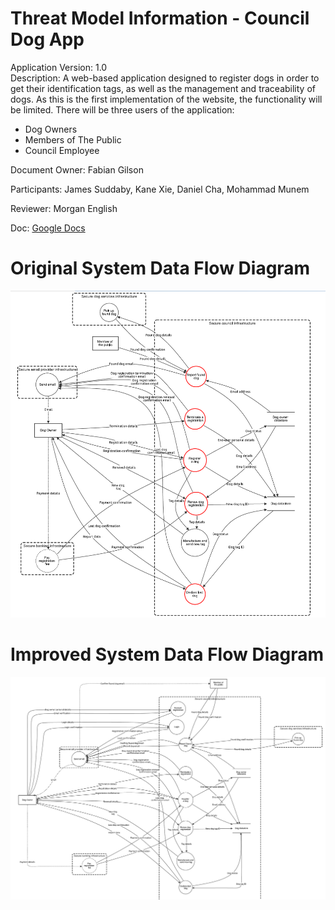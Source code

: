# Threat Model Information - Council Dog App
Application Version: 1.0  
Description: A web-based application designed to register dogs in order to get their identification tags, as well as the management and traceability of dogs. As this is the first implementation of the website, the functionality will be limited. There will be three users of the application:  

- Dog Owners  
- Members of The Public  
- Council Employee

Document Owner: Fabian Gilson

Participants: James Suddaby, Kane Xie, Daniel Cha, Mohammad Munem 

Reviewer: Morgan English 

Doc: [Google Docs](https://docs.google.com/document/d/1W-bBLjRRvqJhG1ZdiYmg6vr-C4ri-5ngK66otZvr2jM/edit?usp=sharing)  

# Original System Data Flow Diagram
![original-system](img/original-system.png)

# Improved System Data Flow Diagram
![improved-system](img/improved-system.png)
